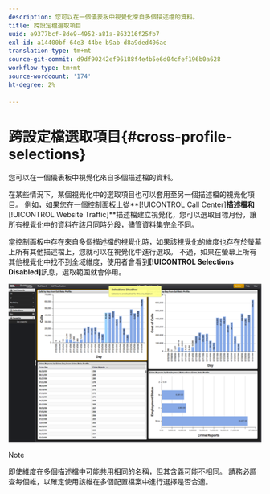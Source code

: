 ```yaml
---
description: 您可以在一個儀表板中視覺化來自多個描述檔的資料。
title: 跨設定檔選取項目
uuid: e9377bcf-8de9-4952-a81a-863216f25fb7
exl-id: a14400bf-64e3-44be-b9ab-d8a9ded406ae
translation-type: tm+mt
source-git-commit: d9df90242ef96188f4e4b5e6d04cfef196b0a628
workflow-type: tm+mt
source-wordcount: '174'
ht-degree: 2%

---
```


# 跨設定檔選取項目{#cross-profile-selections}

您可以在一個儀表板中視覺化來自多個描述檔的資料。

在某些情況下，某個視覺化中的選取項目也可以套用至另一個描述檔的視覺化項目。 例如，如果您在一個控制面板上從**[!UICONTROL Call Center]**描述檔和&#x200B;**[!UICONTROL Website Traffic]**&#x200B;描述檔建立視覺化，您可以選取目標月份，讓所有視覺化中的資料在該月同時分段，儘管資料集完全不同。

當控制面板中存在來自多個描述檔的視覺化時，如果該視覺化的維度也存在於螢幕上所有其他描述檔上，您就可以在視覺化中進行選取。 不過，如果在螢幕上所有其他視覺化中找不到全域維度，使用者會看到&#x200B;**[!UICONTROL Selections Disabled]**&#x200B;訊息，選取範圍就會停用。

![](assets/selection_disabled.png)

>[!NOTE]
>
>即使維度在多個描述檔中可能共用相同的名稱，但其含義可能不相同。 請務必調查每個維，以確定使用該維在多個配置檔案中進行選擇是否合適。
